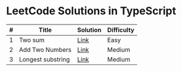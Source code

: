 # LeetCode Solutions in TypeScript

| # | Title               | Solution | Difficulty |
|---|---------------------|----------|------------|
| 1 | Two sum             | [Link](./problems/0001-add-two-sum/solution.ts)     | Easy |
| 2 | Add Two Numbers     | [Link](./problems/0002-add-two-numbers/solution.ts) | Medium |
| 3 | Longest substring   | [Link](./problems/0003-longest-substring-unique-characters/solution.ts) | Medium |
